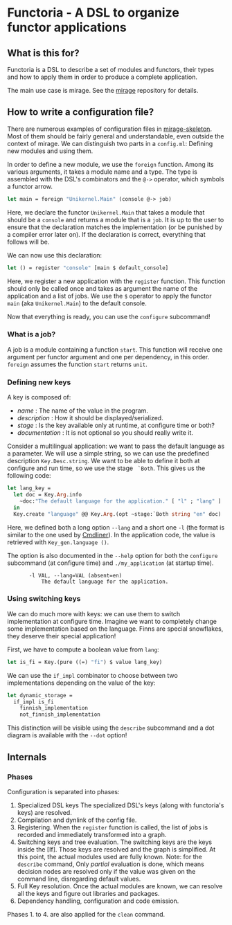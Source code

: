 # Functoria - A DSL to organize functor applications

## What is this for?

Functoria is a DSL to describe a set of modules and functors, their types and how to apply them in order to produce a complete application.

The main use case is mirage. See the [mirage][] repository for details.

## How to write a configuration file?

There are numerous examples of configuration files in [mirage-skeleton][]. Most of them should be fairly general and understandable, even outside the context of mirage. We can distinguish two parts in a `config.ml`: Defining new modules and using them.

In order to define a new module, we use the `foreign` function. Among its various arguments, it takes a module name and a type. The type is assembled with the DSL's combinators and the `@->` operator, which symbols a functor arrow.

```ocaml
let main = foreign "Unikernel.Main" (console @-> job)
```

Here, we declare the functor `Unikernel.Main` that takes a module that should be a `console` and returns a module that is a `job`. It is up to the user to ensure that the declaration matches the implementation (or be punished by a compiler error later on). If the declaration is correct, everything that follows will be.

We can now use this declaration:

```ocaml
let () = register "console" [main $ default_console]
```

Here, we register a new application with the `register` function. This function should only be called once and takes as argument the name of the application and a list of jobs. We use the `$` operator to apply the functor `main` (aka `Unikernel.Main`) to the default console.

Now that everything is ready, you can use the `configure` subcommand!

### What is a job?

A job is a module containing a function `start`. This function will receive one argument per functor argument and one per dependency, in this order. `foreign` assumes the function `start` returns `unit`.

### Defining new keys

A key is composed of:

- _name_ : The name of the value in the program.
- _description_ : How it should be displayed/serialized.
- _stage_ : Is the key available only at runtime, at configure time or both?
- _documentation_ : It is not optional so you should really write it.

Consider a multilingual application: we want to pass the default language as a parameter. We will use a simple string, so we can use the predefined description `Key.Desc.string`. We want to be able to define it both at configure and run time, so we use the stage `` `Both``. This gives us the following code:

```ocaml
let lang_key =
  let doc = Key.Arg.info
    ~doc:"The default language for the application." [ "l" ; "lang" ]
  in
  Key.create "language" @@ Key.Arg.(opt ~stage:`Both string "en" doc)
```

Here, we defined both a long option `--lang` and a short one `-l` (the format is similar to the one used by [Cmdliner][cmdliner]).
In the application code, the value is retrieved with `Key_gen.language ()`.

The option is also documented in the `--help` option for both the `configure` subcommand (at configure time) and `./my_application` (at startup time).

```
       -l VAL, --lang=VAL (absent=en)
           The default language for the application.
```

[cmdliner]: http://erratique.ch/software/cmdliner

### Using switching keys

We can do much more with keys: we can use them to switch implementation at configure time. Imagine we want to completely change some implementation based on the language. Finns are special snowflakes, they deserve their special application!

First, we have to compute a boolean value from `lang`:

```ocaml
let is_fi = Key.(pure ((=) "fi") $ value lang_key)
```

We can use the `if_impl` combinator to choose between two implementations depending on the value of the key:

```ocaml
let dynamic_storage =
  if_impl is_fi
    finnish_implementation
    not_finnish_implementation
```

This distinction will be visible using the `describe` subcommand and a dot diagram is available with the `--dot` option!

## Internals

### Phases

Configuration is separated into phases:

1. Specialized DSL keys
   The specialized DSL's keys (along with functoria's keys) are resolved.
2. Compilation and dynlink of the config file.
3. Registering.
   When the `register` function is called, the list of jobs is recorded and
   immediately transformed into a graph.
4. Switching keys and tree evaluation.
   The switching keys are the keys inside the [If].
   Those keys are resolved and the graph is simplified. At this point,
   the actual modules used are fully known.
   Note: for the `describe` command, Only _partial_ evaluation is done, which
   means decision nodes are resolved only if the value was given on the command
   line, disregarding default values.
5. Full Key resolution.
   Once the actual modules are known, we can resolve all the keys and figure out
   libraries and packages.
6. Dependency handling, configuration and code emission.

Phases 1. to 4. are also applied for the `clean` command.



[mirage]: https://github.com/mirage/mirage
[mirage-skeleton]: https://github.com/mirage/mirage-skeleton
